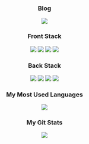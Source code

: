 

<h3 align="center"> Blog </h3>
<p align="center">
  <a href="https://velog.io/@krong98" target="_blank"><img src="https://img.shields.io/badge/Velog-20C997?style=flat-square&logo=Velog&logoColor=white"/></a>
</p>

<h3 align="center"> Front Stack </h3>
<p align="center">
  <img src="https://img.shields.io/badge/React-61DAFB?style=flat-square&logo=React&logoColor=white"/>
  <img src="https://img.shields.io/badge/JavaScript-F7DF1E?style=flat-square&logo=JavaScript&logoColor=white"/>
  <img src="https://img.shields.io/badge/TypeScript-3178C6?style=flat-square&logo=TypeScript&logoColor=white"/>
  <img src="https://img.shields.io/badge/Next.js-000000?style=flat-square&logo=Next.js&logoColor=white"/>
</p>

<h3 align="center"> Back Stack </h3>
<p align="center">
  <img src="https://img.shields.io/badge/Spring-6DB33F?style=flat-square&logo=Spring&logoColor=white"/>
  <img src="https://img.shields.io/badge/Spring Boot-6DB33F?style=flat-square&logo=Spring Boot&logoColor=white"/>
  <img src="https://img.shields.io/badge/Apache Kafka-231F20?style=flat-square&logo=Apache Kafka&logoColor=white"/>
  <img src="https://img.shields.io/badge/Next.js-000000?style=flat-square&logo=Next.js&logoColor=white"/>
</p>

<h3 align="center">My Most Used Languages</h3>
<p align="center">
  <a href="https://github.com/KrongDev">
    <img align="center" src="https://github-readme-stats.vercel.app/api/top-langs/?username=KrongDev&layout=compact&show_icons=true&show_owner=true&hide_title=true&theme=nord&hide=" />
  </a>
</p>

<h3 align="center">My Git Stats</h3>
<p align="center">
  <a href="https://github.com/KrongDev">
    <img align="center" src="https://github-readme-stats.vercel.app/api?username=KrongDev&hide=&hide_title=true&show_icons=true&include_all_commits=true&theme=nord" />
  </a>
</p>
